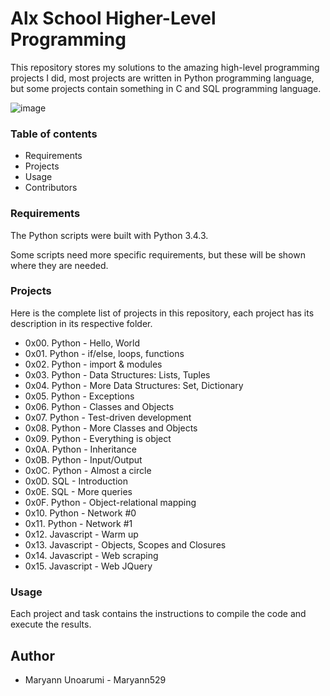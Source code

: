   # Alx School Higher-Level Programming
  
  This repository stores my solutions to the amazing high-level programming projects I did, most projects are written in Python programming language, but some projects contain something in C and SQL programming language.
  
  
  
  ![image](https://user-images.githubusercontent.com/99491833/175942349-1c20b98f-4ebc-4234-a920-a2467e38d88a.png)



### Table of contents

* Requirements
* Projects
* Usage
* Contributors

### Requirements
The Python scripts were built with Python 3.4.3.

Some scripts need more specific requirements, but these will be shown where they are needed.

### Projects
Here is the complete list of projects in this repository, each project has its description in its respective folder.

* 0x00. Python - Hello, World
* 0x01. Python - if/else, loops, functions
* 0x02. Python - import & modules
* 0x03. Python - Data Structures: Lists, Tuples
* 0x04. Python - More Data Structures: Set, Dictionary
* 0x05. Python - Exceptions
* 0x06. Python - Classes and Objects
* 0x07. Python - Test-driven development
* 0x08. Python - More Classes and Objects
* 0x09. Python - Everything is object
* 0x0A. Python - Inheritance
* 0x0B. Python - Input/Output
* 0x0C. Python - Almost a circle
* 0x0D. SQL - Introduction
* 0x0E. SQL - More queries
* 0x0F. Python - Object-relational mapping
* 0x10. Python - Network #0
* 0x11. Python - Network #1
* 0x12. Javascript - Warm up
* 0x13. Javascript - Objects, Scopes and Closures
* 0x14. Javascript - Web scraping
* 0x15. Javascript - Web JQuery

### Usage
Each project and task contains the instructions to compile the code and execute the results.

## Author
  * Maryann Unoarumi - Maryann529
